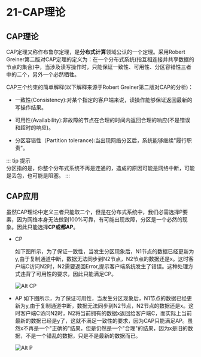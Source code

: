 # 21-CAP理论

## CAP理论
CAP定理又称作布鲁尔定理，是**分布式计算**领域公认的一个定理。采用Robert Greiner第二版对CAP定理的定义为：在一个分布式系统(指互相连接并共享数据的节点的集合)中，当涉及读写操作时，只能保证一致性、可用性、分区容错性三者中的二个，另外一个必然牺牲。

CAP三个约束的简单解释(以下解释来源于Robert Greiner第二版对CAP的分析)：

- 一致性(Consistency):对某个指定的客户端来说，读操作能够保证返回最新的写操作结果。

- 可用性(Availability):非故障的节点在合理的时间内返回合理的响应(不是错误和超时的响应)。

- 分区容错性（Partition tolerance):当出现网络分区后，系统能够继续"履行职责"。

::: tip 提示   
分区指的是，你整个分布式系统不再是连通的，造成的原因可能是网络中断，可能是丢包，也可能是阻塞。
:::

## CAP应用

虽然CAP理论中定义三者只能取二个，但是在分布式系统中，我们必需选择P要素，因为网络本身无法做到100%可靠，有可能出现故障，分区是一个必然的现象。因此只能选择**CP或都AP**。

- CP 

    如下图所示，为了保证一致性，当发生分区现象后，N1节点的数据已经更新为y,由于复制通道中断，数据无法同步到N2节点，N2节点的数据还是x。这时客户端C访问N2时，N2需要返回Error,提示客户端系统发生了错误。这种处理方式违背了可用性的要求，因此只能满足CP。

    ![Alt CP](1015-1.png)

- AP
    如下图所示，为了保证可用性，当发生分区现象后，N1节点的数据已经更新为y,由于复制通道中断，数据无法同步到N2节点，N2节点的数据还是x。这时客户端C访问N2时，N2将当前拥有的数据x返回给客户端C，而实际上当前最新的数据已经是y了，这就不满足一致性的要求，因为CAP只能满足AP。虽然x不再是一个"正确的"结果，但是仍然是一个"合理"的结果，因为x是旧的数据，不是一个错乱的数据，只是不是最新的数据而已。

    ![Alt  P](1015-2.png)



